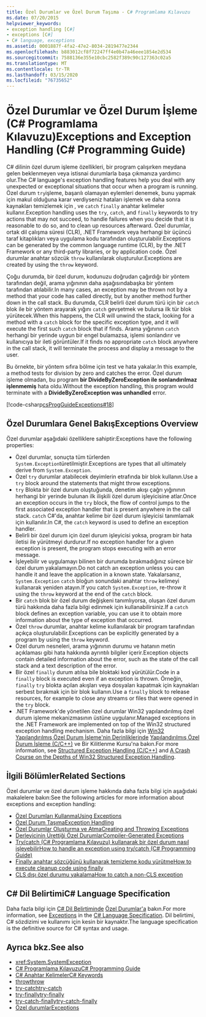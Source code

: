```yaml
---
title: Özel Durumlar ve Özel Durum Taşıma - C# Programlama Kılavuzu
ms.date: 07/20/2015
helpviewer_keywords:
- exception handling [C#]
- exceptions [C#]
- C# language, exceptions
ms.assetid: 0001887f-4fa2-47e2-8034-2819477e2344
ms.openlocfilehash: b883012cf8f72247ff4e0b47a46eee1854e2d534
ms.sourcegitcommit: 7588136e355e10cbc2582f389c90c127363c02a5
ms.translationtype: MT
ms.contentlocale: tr-TR
ms.lasthandoff: 03/15/2020
ms.locfileid: "76735652"
---
```

# <a name="exceptions-and-exception-handling-c-programming-guide"></a><span data-ttu-id="dfb25-102">Özel Durumlar ve Özel Durum İşleme (C# Programlama Kılavuzu)</span><span class="sxs-lookup"><span data-stu-id="dfb25-102">Exceptions and Exception Handling (C# Programming Guide)</span></span>

<span data-ttu-id="dfb25-103">C# dilinin özel durum işleme özellikleri, bir program çalışırken meydana gelen beklenmeyen veya istisnai durumlarla başa çıkmanıza yardımcı olur.</span><span class="sxs-lookup"><span data-stu-id="dfb25-103">The C# language's exception handling features help you deal with any unexpected or exceptional situations that occur when a program is running.</span></span> <span data-ttu-id="dfb25-104">Özel durum `try`işleme, başarılı olamayan eylemleri denemek, bunu yapmak için makul olduğuna karar verdiyseniz hataları işlemek ve daha sonra kaynakları temizlemek için , ve `catch` `finally` anahtar kelimeler kullanır.</span><span class="sxs-lookup"><span data-stu-id="dfb25-104">Exception handling uses the `try`, `catch`, and `finally` keywords to try actions that may not succeed, to handle failures when you decide that it is reasonable to do so, and to clean up resources afterward.</span></span> <span data-ttu-id="dfb25-105">Özel durumlar, ortak dil çalışma süresi (CLR), .NET Framework veya herhangi bir üçüncü taraf kitaplıkları veya uygulama kodu tarafından oluşturulabilir.</span><span class="sxs-lookup"><span data-stu-id="dfb25-105">Exceptions can be generated by the common language runtime (CLR), by the .NET Framework or any third-party libraries, or by application code.</span></span> <span data-ttu-id="dfb25-106">Özel durumlar anahtar sözcük `throw` kullanılarak oluşturulur.</span><span class="sxs-lookup"><span data-stu-id="dfb25-106">Exceptions are created by using the `throw` keyword.</span></span>

<span data-ttu-id="dfb25-107">Çoğu durumda, bir özel durum, kodunuzu doğrudan çağırdığı bir yöntem tarafından değil, arama yığınının daha aşağısındabaşka bir yöntem tarafından atılabilir.</span><span class="sxs-lookup"><span data-stu-id="dfb25-107">In many cases, an exception may be thrown not by a method that your code has called directly, but by another method further down in the call stack.</span></span> <span data-ttu-id="dfb25-108">Bu durumda, CLR belirli özel durum türü için bir `catch` blok ile bir yöntem arayarak yığını `catch` gevşetmek ve bulursa ilk tür blok yürütecek.</span><span class="sxs-lookup"><span data-stu-id="dfb25-108">When this happens, the CLR will unwind the stack, looking for a method with a `catch` block for the specific exception type, and it will execute the first such `catch` block that if finds.</span></span> <span data-ttu-id="dfb25-109">Arama yığınının `catch` herhangi bir yerinde uygun bir engel bulamazsa, işlemi sonlandırır ve kullanıcıya bir ileti görüntüler.</span><span class="sxs-lookup"><span data-stu-id="dfb25-109">If it finds no appropriate `catch` block anywhere in the call stack, it will terminate the process and display a message to the user.</span></span>

<span data-ttu-id="dfb25-110">Bu örnekte, bir yöntem sıfıra bölme için test ve hata yakalar.</span><span class="sxs-lookup"><span data-stu-id="dfb25-110">In this example, a method tests for division by zero and catches the error.</span></span> <span data-ttu-id="dfb25-111">Özel durum işleme olmadan, bu program **bir DivideByZeroException ile sonlandırılmaz işlenmemiş** hata oldu.</span><span class="sxs-lookup"><span data-stu-id="dfb25-111">Without the exception handling, this program would terminate with a **DivideByZeroException was unhandled** error.</span></span>

[!code-csharp[csProgGuideExceptions#18](~/samples/snippets/csharp/VS_Snippets_VBCSharp/csProgGuideExceptions/CS/Exceptions.cs#18)]

## <a name="exceptions-overview"></a><span data-ttu-id="dfb25-112">Özel Durumlara Genel Bakış</span><span class="sxs-lookup"><span data-stu-id="dfb25-112">Exceptions Overview</span></span>

<span data-ttu-id="dfb25-113">Özel durumlar aşağıdaki özelliklere sahiptir:</span><span class="sxs-lookup"><span data-stu-id="dfb25-113">Exceptions have the following properties:</span></span>

- <span data-ttu-id="dfb25-114">Özel durumlar, sonuçta tüm türlerden `System.Exception`türetilmiştir.</span><span class="sxs-lookup"><span data-stu-id="dfb25-114">Exceptions are types that all ultimately derive from `System.Exception`.</span></span>
- <span data-ttu-id="dfb25-115">Özel `try` durumlar atabilecek deyimlerin etrafında bir blok kullanın.</span><span class="sxs-lookup"><span data-stu-id="dfb25-115">Use a `try` block around the statements that might throw exceptions.</span></span>
- <span data-ttu-id="dfb25-116">`try` Blokta bir özel durum oluştuğunda, denetim akışı çağrı yığınının herhangi bir yerinde bulunan ilk ilişkili özel durum işleyicisine atlar.</span><span class="sxs-lookup"><span data-stu-id="dfb25-116">Once an exception occurs in the `try` block, the flow of control jumps to the first associated exception handler that is present anywhere in the call stack.</span></span> <span data-ttu-id="dfb25-117">`catch` C#'da, anahtar kelime bir özel durum işleyicisi tanımlamak için kullanılır.</span><span class="sxs-lookup"><span data-stu-id="dfb25-117">In C#, the `catch` keyword is used to define an exception handler.</span></span>
- <span data-ttu-id="dfb25-118">Belirli bir özel durum için özel durum işleyicisi yoksa, program bir hata iletisi ile yürütmeyi durdurur.</span><span class="sxs-lookup"><span data-stu-id="dfb25-118">If no exception handler for a given exception is present, the program stops executing with an error message.</span></span>
- <span data-ttu-id="dfb25-119">İşleyebilir ve uygulamayı bilinen bir durumda bırakmadığınız sürece bir özel durum yakalamayın.</span><span class="sxs-lookup"><span data-stu-id="dfb25-119">Do not catch an exception unless you can handle it and leave the application in a known state.</span></span> <span data-ttu-id="dfb25-120">Yakalarsanız, `System.Exception` `catch` bloğun sonundaki anahtar `throw` kelimeyi kullanarak yeniden atayın.</span><span class="sxs-lookup"><span data-stu-id="dfb25-120">If you catch `System.Exception`, re-throw it using the `throw` keyword at the end of the `catch` block.</span></span>
- <span data-ttu-id="dfb25-121">Bir `catch` blok bir özel durum değişkeni tanımlıyorsa, oluşan özel durum türü hakkında daha fazla bilgi edinmek için kullanabilirsiniz.</span><span class="sxs-lookup"><span data-stu-id="dfb25-121">If a `catch` block defines an exception variable, you can use it to obtain more information about the type of exception that occurred.</span></span>
- <span data-ttu-id="dfb25-122">Özel `throw` durumlar, anahtar kelime kullanılarak bir program tarafından açıkça oluşturulabilir.</span><span class="sxs-lookup"><span data-stu-id="dfb25-122">Exceptions can be explicitly generated by a program by using the `throw` keyword.</span></span>
- <span data-ttu-id="dfb25-123">Özel durum nesneleri, arama yığınının durumu ve hatanın metin açıklaması gibi hata hakkında ayrıntılı bilgiler içerir.</span><span class="sxs-lookup"><span data-stu-id="dfb25-123">Exception objects contain detailed information about the error, such as the state of the call stack and a text description of the error.</span></span>
- <span data-ttu-id="dfb25-124">Bir özel `finally` durum atılsa bile bloktaki kod yürütülür.</span><span class="sxs-lookup"><span data-stu-id="dfb25-124">Code in a `finally` block is executed even if an exception is thrown.</span></span> <span data-ttu-id="dfb25-125">Örneğin, `finally` `try` blokta açılan akışları veya dosyaları kapatmak için kaynakları serbest bırakmak için bir blok kullanın.</span><span class="sxs-lookup"><span data-stu-id="dfb25-125">Use a `finally` block to release resources, for example to close any streams or files that were opened in the `try` block.</span></span>
- <span data-ttu-id="dfb25-126">.NET Framework'de yönetilen özel durumlar Win32 yapılandırılmış özel durum işleme mekanizmasının üstüne uygulanır.</span><span class="sxs-lookup"><span data-stu-id="dfb25-126">Managed exceptions in the .NET Framework are implemented on top of the Win32 structured exception handling mechanism.</span></span> <span data-ttu-id="dfb25-127">Daha fazla bilgi için [Win32 Yapılandırılmış Özel Durum İşleme'nin Derinliklerinde](http://bytepointer.com/resources/pietrek_crash_course_depths_of_win32_seh.htm) [Yapılandırılmış Özel Durum İşleme (C/C++)](/cpp/cpp/structured-exception-handling-c-cpp) ve Bir Kilitlenme Kursu'na bakın.</span><span class="sxs-lookup"><span data-stu-id="dfb25-127">For more information, see [Structured Exception Handling (C/C++)](/cpp/cpp/structured-exception-handling-c-cpp) and [A Crash Course on the Depths of Win32 Structured Exception Handling](http://bytepointer.com/resources/pietrek_crash_course_depths_of_win32_seh.htm).</span></span>

## <a name="related-sections"></a><span data-ttu-id="dfb25-128">İlgili Bölümler</span><span class="sxs-lookup"><span data-stu-id="dfb25-128">Related Sections</span></span>

<span data-ttu-id="dfb25-129">Özel durumlar ve özel durum işleme hakkında daha fazla bilgi için aşağıdaki makalelere bakın:</span><span class="sxs-lookup"><span data-stu-id="dfb25-129">See the following articles for more information about exceptions and exception handling:</span></span>

- [<span data-ttu-id="dfb25-130">Özel Durumları Kullanma</span><span class="sxs-lookup"><span data-stu-id="dfb25-130">Using Exceptions</span></span>](using-exceptions.md)
- [<span data-ttu-id="dfb25-131">Özel Durum Taşıma</span><span class="sxs-lookup"><span data-stu-id="dfb25-131">Exception Handling</span></span>](exception-handling.md)
- [<span data-ttu-id="dfb25-132">Özel Durumlar Oluşturma ve Atma</span><span class="sxs-lookup"><span data-stu-id="dfb25-132">Creating and Throwing Exceptions</span></span>](creating-and-throwing-exceptions.md)
- [<span data-ttu-id="dfb25-133">Derleyicinin Ürettiği Özel Durumlar</span><span class="sxs-lookup"><span data-stu-id="dfb25-133">Compiler-Generated Exceptions</span></span>](compiler-generated-exceptions.md)
- [<span data-ttu-id="dfb25-134">Try/catch (C# Programlama Kılavuzu) kullanarak bir özel durum nasıl işleyebilir</span><span class="sxs-lookup"><span data-stu-id="dfb25-134">How to handle an exception using try/catch (C# Programming Guide)</span></span>](how-to-handle-an-exception-using-try-catch.md)
- [<span data-ttu-id="dfb25-135">Finally anahtar sözcüğünü kullanarak temizleme kodu yürütme</span><span class="sxs-lookup"><span data-stu-id="dfb25-135">How to execute cleanup code using finally</span></span>](how-to-execute-cleanup-code-using-finally.md)
- [<span data-ttu-id="dfb25-136">CLS dışı özel durumu yakalama</span><span class="sxs-lookup"><span data-stu-id="dfb25-136">How to catch a non-CLS exception</span></span>](how-to-catch-a-non-cls-exception.md)

## <a name="c-language-specification"></a><span data-ttu-id="dfb25-137">C# Dil Belirtimi</span><span class="sxs-lookup"><span data-stu-id="dfb25-137">C# Language Specification</span></span>

<span data-ttu-id="dfb25-138">Daha fazla bilgi için [C# Dil Belirtiminde](/dotnet/csharp/language-reference/language-specification/introduction) [Özel Durumlar'a](~/_csharplang/spec/exceptions.md) bakın.</span><span class="sxs-lookup"><span data-stu-id="dfb25-138">For more information, see [Exceptions](~/_csharplang/spec/exceptions.md) in the [C# Language Specification](/dotnet/csharp/language-reference/language-specification/introduction).</span></span> <span data-ttu-id="dfb25-139">Dil belirtimi, C# sözdizimi ve kullanımı için kesin bir kaynaktır.</span><span class="sxs-lookup"><span data-stu-id="dfb25-139">The language specification is the definitive source for C# syntax and usage.</span></span>

## <a name="see-also"></a><span data-ttu-id="dfb25-140">Ayrıca bkz.</span><span class="sxs-lookup"><span data-stu-id="dfb25-140">See also</span></span>

- <xref:System.SystemException>
- [<span data-ttu-id="dfb25-141">C# Programlama Kılavuzu</span><span class="sxs-lookup"><span data-stu-id="dfb25-141">C# Programming Guide</span></span>](../index.md)
- [<span data-ttu-id="dfb25-142">C# Anahtar Kelimeler</span><span class="sxs-lookup"><span data-stu-id="dfb25-142">C# Keywords</span></span>](../../language-reference/keywords/index.md)
- [<span data-ttu-id="dfb25-143">throw</span><span class="sxs-lookup"><span data-stu-id="dfb25-143">throw</span></span>](../../language-reference/keywords/throw.md)
- [<span data-ttu-id="dfb25-144">try-catch</span><span class="sxs-lookup"><span data-stu-id="dfb25-144">try-catch</span></span>](../../language-reference/keywords/try-catch.md)
- [<span data-ttu-id="dfb25-145">try-finally</span><span class="sxs-lookup"><span data-stu-id="dfb25-145">try-finally</span></span>](../../language-reference/keywords/try-finally.md)
- [<span data-ttu-id="dfb25-146">try-catch-finally</span><span class="sxs-lookup"><span data-stu-id="dfb25-146">try-catch-finally</span></span>](../../language-reference/keywords/try-catch-finally.md)
- [<span data-ttu-id="dfb25-147">Özel durumlar</span><span class="sxs-lookup"><span data-stu-id="dfb25-147">Exceptions</span></span>](../../../standard/exceptions/index.md)
